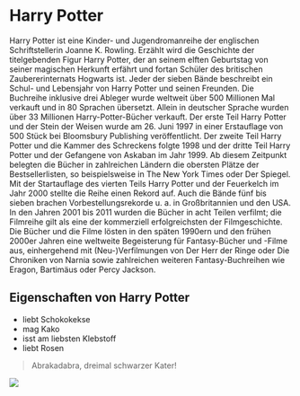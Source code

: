 # Harry Potter
Harry Potter ist eine Kinder- und Jugendromanreihe der englischen Schriftstellerin Joanne K. Rowling. Erzählt wird die Geschichte der titelgebenden Figur Harry Potter, der an seinem elften Geburtstag von seiner magischen Herkunft erfährt und fortan Schüler des britischen Zaubererinternats Hogwarts ist. Jeder der sieben Bände beschreibt ein Schul- und Lebensjahr von Harry Potter und seinen Freunden. Die Buchreihe inklusive drei Ableger wurde weltweit über 500 Millionen Mal verkauft und in 80 Sprachen übersetzt. Allein in deutscher Sprache wurden über 33 Millionen Harry-Potter-Bücher verkauft. Der erste Teil Harry Potter und der Stein der Weisen wurde am 26. Juni 1997 in einer Erstauflage von 500 Stück bei Bloomsbury Publishing veröffentlicht. Der zweite Teil Harry Potter und die Kammer des Schreckens folgte 1998 und der dritte Teil Harry Potter und der Gefangene von Askaban im Jahr 1999. Ab diesem Zeitpunkt belegten die Bücher in zahlreichen Ländern die obersten Plätze der Bestsellerlisten, so beispielsweise in The New York Times oder Der Spiegel. Mit der Startauflage des vierten Teils Harry Potter und der Feuerkelch im Jahr 2000 stellte die Reihe einen Rekord auf. Auch die Bände fünf bis sieben brachen Vorbestellungsrekorde u. a. in Großbritannien und den USA. In den Jahren 2001 bis 2011 wurden die Bücher in acht Teilen verfilmt; die Filmreihe gilt als eine der kommerziell erfolgreichsten der Filmgeschichte. Die Bücher und die Filme lösten in den späten 1990ern und den frühen 2000er Jahren eine weltweite Begeisterung für Fantasy-Bücher und -Filme aus, einhergehend mit (Neu-)Verfilmungen von Der Herr der Ringe oder Die Chroniken von Narnia sowie zahlreichen weiteren Fantasy-Buchreihen wie Eragon, Bartimäus oder Percy Jackson.
## Eigenschaften von Harry Potter
* liebt Schokokekse
* mag Kako
* isst am liebsten Klebstoff
* liebt Rosen 
> Abrakadabra, dreimal schwarzer Kater!
<img src="https://i.computer-bild.de/imgs/1/2/5/6/4/4/4/5/Harry-Potter-Rollenspiel-2048x1152-57b87f5a274d1a9c.jpg">